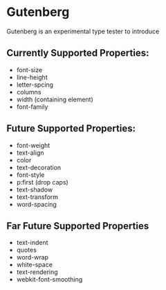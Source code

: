 Gutenberg
=========

Gutenberg is an experimental type tester to introduce

## Currently Supported Properties:
- font-size
- line-height
- letter-spcing
- columns
- width (containing element)
- font-family

## Future Supported Properties:
- font-weight
- text-align
- color
- text-decoration
- font-style
- p:first (drop caps)
- text-shadow
- text-transform
- word-spacing


## Far Future Supported Properties
- text-indent
- quotes
- word-wrap
- white-space
- text-rendering
- webkit-font-smoothing